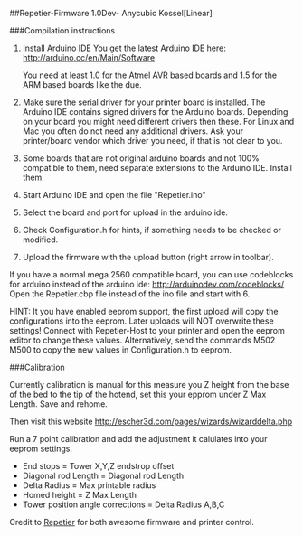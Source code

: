##Repetier-Firmware 1.0Dev- Anycubic Kossel[Linear]



###Compilation instructions

1.  Install Arduino IDE
    You get the latest Arduino IDE here:
    http://arduino.cc/en/Main/Software

    You need at least 1.0 for the Atmel AVR based boards and 1.5 for the ARM based boards like the due.

2.  Make sure the serial driver for your printer board is installed. The Arduino IDE contains signed drivers
    for the Arduino boards. Depending on your board you might need different drivers then these. For Linux and Mac
    you often do not need any additional drivers. Ask your printer/board vendor which driver you need,
    if that is not clear to you.

3.  Some boards that are not original arduino boards and not 100% compatible to them, need separate extensions
    to the Arduino IDE. Install them.

4.  Start Arduino IDE and open the file "Repetier.ino"

5.  Select the board and port for upload in the arduino ide.

6.  Check Configuration.h for hints, if something needs to be checked or modified.

7.  Upload the firmware with the upload button (right arrow in toolbar).

If you have a normal mega 2560 compatible board, you can use codeblocks for arduino instead of the arduino ide:
http://arduinodev.com/codeblocks/
Open the Repetier.cbp file instead of the ino file and start with 6.

HINT: It you have enabled eeprom support, the first upload will copy the configurations into the eeprom. Later
uploads will NOT overwrite these settings! Connect with Repetier-Host to your printer and open the eeprom editor
to change these values. Alternatively, send the commands
 M502
 M500
to copy the new values in Configuration.h to eeprom.

###Calibration

Currently calibration is manual for this measure you Z height from the base of the bed to the tip of the hotend, set this your epprom under Z Max Length. Save and rehome.

Then visit this website
http://escher3d.com/pages/wizards/wizarddelta.php

Run a 7 point calibration and add the adjustment it calulates into your eeprom settings.

* End stops = Tower X,Y,Z endstrop offset
* Diagonal rod Length = Diagonal rod Length
* Delta Radius =  Max printable radius
* Homed height =  Z Max Length
* Tower position angle corrections = Delta Radius A,B,C


Credit to [Repetier](https://github.com/repetier/Repetier-Firmware) for both awesome firmware and printer control.
